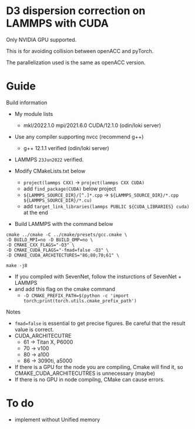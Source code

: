 # D3 dispersion correction on LAMMPS with CUDA

Only NVIDIA GPU supported.

This is for avoiding collision between openACC and pyTorch.

The parallelization used is the same as openACC version.

# Guide
Build information
- My module lists
  - mkl/2022.1.0 mpi/2021.6.0 CUDA/12.1.0 (odin/loki server)
- Use any compiler supporting nvcc (recommend g++)
  - g++ 12.1.1 verified (odin/loki server)
- LAMMPS `23Jun2022` verified.
- Modify CMakeLists.txt below
  - `project(lammps CXX)` -> `project(lammps CXX CUDA)`
  - add `find_package(CUDA)` below project
  - `${LAMMPS_SOURCE_DIR}/[^.]*.cpp` -> `${LAMMPS_SOURCE_DIR}/*.cpp ${LAMMPS_SOURCE_DIR}/*.cu)`
  - add `target_link_libraries(lammps PUBLIC ${CUDA_LIBRARIES} cuda)` at the end

- Build LAMMPS with the command below
```
cmake ../cmake -C ../cmake/presets/gcc.cmake \
-D BUILD_MPI=no -D BUILD_OMP=no \
-D CMAKE_CXX_FLAGS="-O3" \
-D CMAKE_CUDA_FLAGS="-fmad=false -O3" \
-D CMAKE_CUDA_ARCHITECTURES="86;80;70;61" \

make -j8
```
- If you compiled with SevenNet, follow the insturctions of SevenNet + LAMMPS
- and add this flag on the cmake command
  - `-D CMAKE_PREFIX_PATH=$(python -c 'import torch;print(torch.utils.cmake_prefix_path')`

Notes
- `fmad=false` is essential to get precise figures. Be careful that the result value is correct.
- CUDA_ARCHITECUTRE
  - 61 -> Titan X, P6000
  - 70 -> v100
  - 80 -> a100
  - 86 -> 3090ti, a5000
- If there is a GPU for the node you are compiling, Cmake will find it, so CMAKE_CUDA_ARCHITECUTRES is unnecessary (maybe)
- If there is no GPU in node compilng, CMake can cause errors.


# To do
- implement without Unified memory
